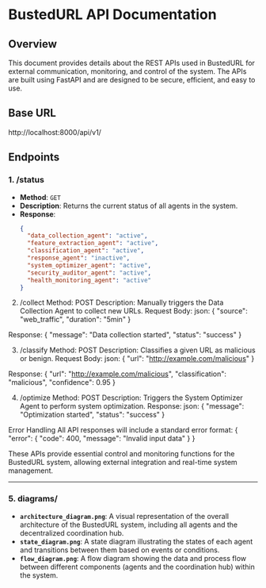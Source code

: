 # BustedURL API Documentation

## Overview

This document provides details about the REST APIs used in BustedURL for external communication, monitoring, and control of the system. The APIs are built using FastAPI and are designed to be secure, efficient, and easy to use.

## Base URL
http://localhost:8000/api/v1/


## Endpoints

### 1. **/status**

- **Method**: `GET`
- **Description**: Returns the current status of all agents in the system.
- **Response**:
  ```json
  {
    "data_collection_agent": "active",
    "feature_extraction_agent": "active",
    "classification_agent": "active",
    "response_agent": "inactive",
    "system_optimizer_agent": "active",
    "security_auditor_agent": "active",
    "health_monitoring_agent": "active"
  }

2. /collect
Method: POST
Description: Manually triggers the Data Collection Agent to collect new URLs.
Request Body:
json:
{
  "source": "web_traffic",
  "duration": "5min"
}

Response:
{
  "message": "Data collection started",
  "status": "success"
}

3. /classify
Method: POST
Description: Classifies a given URL as malicious or benign.
Request Body:
json:
{
  "url": "http://example.com/malicious"
}

Response:
{
  "url": "http://example.com/malicious",
  "classification": "malicious",
  "confidence": 0.95
}

4. /optimize
Method: POST
Description: Triggers the System Optimizer Agent to perform system optimization.
Response:
json:
{
  "message": "Optimization started",
  "status": "success"
}

Error Handling
All API responses will include a standard error format:
{
  "error": {
    "code": 400,
    "message": "Invalid input data"
  }
}

These APIs provide essential control and monitoring functions for the BustedURL system, allowing external integration and real-time system management.

---

### 5. **diagrams/**

- **`architecture_diagram.png`**: A visual representation of the overall architecture of the BustedURL system, including all agents and the decentralized coordination hub.
- **`state_diagram.png`**: A state diagram illustrating the states of each agent and transitions between them based on events or conditions.
- **`flow_diagram.png`**: A flow diagram showing the data and process flow between different components (agents and the coordination hub) within the system.
